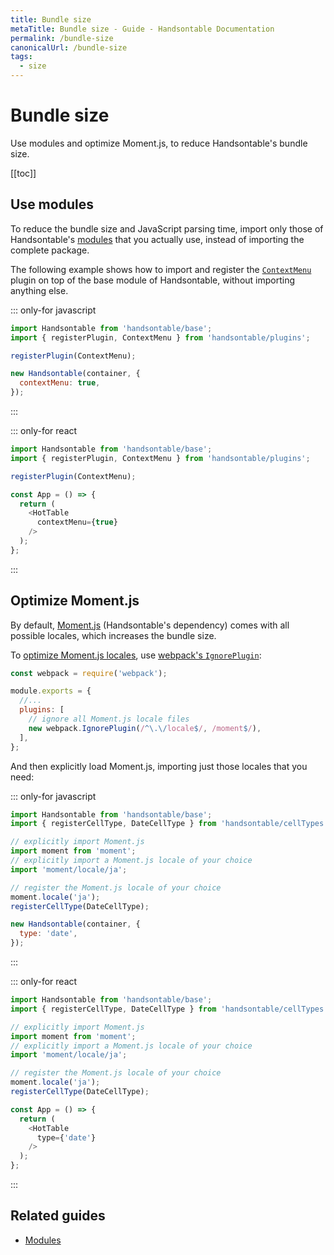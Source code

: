 ```yaml
---
title: Bundle size
metaTitle: Bundle size - Guide - Handsontable Documentation
permalink: /bundle-size
canonicalUrl: /bundle-size
tags:
  - size
---
```


# Bundle size

Use modules and optimize Moment.js, to reduce Handsontable's bundle size.

[[toc]]

## Use modules

To reduce the bundle size and JavaScript parsing time, import only those of Handsontable's [modules](@/guides/tools-and-building/modules.md) that you actually use, instead of importing the complete package.

The following example shows how to import and register the [`ContextMenu`](@/api/contextMenu.md) plugin on top of the base module of Handsontable, without importing anything else.

::: only-for javascript
```js
import Handsontable from 'handsontable/base';
import { registerPlugin, ContextMenu } from 'handsontable/plugins';

registerPlugin(ContextMenu);

new Handsontable(container, {
  contextMenu: true,
});
```
:::

::: only-for react
```js
import Handsontable from 'handsontable/base';
import { registerPlugin, ContextMenu } from 'handsontable/plugins';

registerPlugin(ContextMenu);

const App = () => {
  return (
    <HotTable
      contextMenu={true}
    />
  );
};
```
:::

## Optimize Moment.js

By default, [Moment.js](https://momentjs.com/) (Handsontable's dependency) comes with all possible locales, which increases the bundle size.

To [optimize Moment.js locales](https://github.com/jmblog/how-to-optimize-momentjs-with-webpack), use [webpack's `IgnorePlugin`](https://webpack.js.org/plugins/ignore-plugin/):

```js
const webpack = require('webpack');

module.exports = {
  //...
  plugins: [
    // ignore all Moment.js locale files
    new webpack.IgnorePlugin(/^\.\/locale$/, /moment$/),
  ],
};
```

And then explicitly load Moment.js, importing just those locales that you need:

::: only-for javascript
```js
import Handsontable from 'handsontable/base';
import { registerCellType, DateCellType } from 'handsontable/cellTypes';

// explicitly import Moment.js
import moment from 'moment';
// explicitly import a Moment.js locale of your choice
import 'moment/locale/ja';

// register the Moment.js locale of your choice
moment.locale('ja');
registerCellType(DateCellType);

new Handsontable(container, {
  type: 'date',
});
```
:::

::: only-for react
```js
import Handsontable from 'handsontable/base';
import { registerCellType, DateCellType } from 'handsontable/cellTypes';

// explicitly import Moment.js
import moment from 'moment';
// explicitly import a Moment.js locale of your choice
import 'moment/locale/ja';

// register the Moment.js locale of your choice
moment.locale('ja');
registerCellType(DateCellType);

const App = () => {
  return (
    <HotTable
      type={'date'}
    />
  );
};
```
:::

## Related guides

- [Modules](@/guides/tools-and-building/modules.md)
